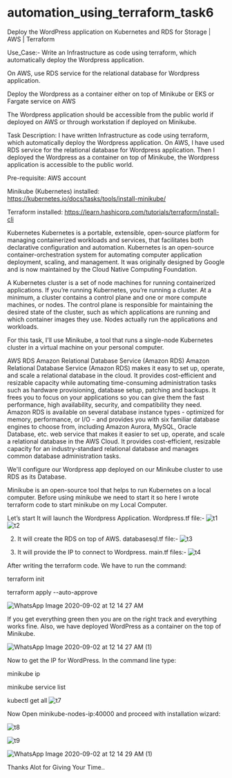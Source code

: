 # automation_using_terraform_task6
Deploy the WordPress application on Kubernetes and RDS for Storage | AWS | Terraform

Use_Case:-
Write an Infrastructure as code using terraform, which automatically deploy the Wordpress application.

On AWS, use RDS service for the relational database for Wordpress application.

Deploy the Wordpress as a container either on top of Minikube or EKS or Fargate service on AWS

The Wordpress application should be accessible from the public world if deployed on AWS or through workstation if deployed on Minikube.

Task Description:
I have written Infrastructure as code using terraform, which automatically deploy the Wordpress application. On AWS, I have used RDS service for the relational database for Wordpress application. Then I deployed the Wordpress as a container on top of Minikube, the Wordpress application is accessible to the public world.

Pre-requisite:
AWS account

Minikube (Kubernetes) installed: https://kubernetes.io/docs/tasks/tools/install-minikube/

Terraform installed: https://learn.hashicorp.com/tutorials/terraform/install-cli

Kubernetes
Kubernetes is a portable, extensible, open-source platform for managing containerized workloads and services, that facilitates both declarative configuration and automation. Kubernetes is an open-source container-orchestration system for automating computer application deployment, scaling, and management. It was originally designed by Google and is now maintained by the Cloud Native Computing Foundation.

A Kubernetes cluster is a set of node machines for running containerized applications. If you’re running Kubernetes, you’re running a cluster. At a minimum, a cluster contains a control plane and one or more compute machines, or nodes. The control plane is responsible for maintaining the desired state of the cluster, such as which applications are running and which container images they use. Nodes actually run the applications and workloads.

For this task, I'll use Minikube, a tool that runs a single-node Kubernetes cluster in a virtual machine on your personal computer.

AWS RDS Amazon Relational Database Service (Amazon RDS)
Amazon Relational Database Service (Amazon RDS) makes it easy to set up, operate, and scale a relational database in the cloud. It provides cost-efficient and resizable capacity while automating time-consuming administration tasks such as hardware provisioning, database setup, patching and backups. It frees you to focus on your applications so you can give them the fast performance, high availability, security, and compatibility they need. Amazon RDS is available on several database instance types - optimized for memory, performance, or I/O - and provides you with six familiar database engines to choose from, including Amazon Aurora, MySQL, Oracle Database, etc. web service that makes it easier to set up, operate, and scale a relational database in the AWS Cloud. It provides cost-efficient, resizable capacity for an industry-standard relational database and manages common database administration tasks.

We'll configure our Wordpress app deployed on our Minikube cluster to use RDS as its Database.

Minikube is an open-source tool that helps to run Kubernetes on a local computer. Before using minikube we need to start it so here I wrote terraform code to start minikube on my Local Computer.

Let’s start
It will launch the Wordpress Application.
Wordpress.tf file:-
![t1](https://user-images.githubusercontent.com/54200130/92209893-67696480-eeab-11ea-9b04-b3dc0be7c3f7.jpeg)
![t2](https://user-images.githubusercontent.com/54200130/92210263-068e5c00-eeac-11ea-999c-0fc26c3ac59a.jpeg)

2. It will create the RDS on top of AWS.
databasesql.tf file:-
![t3](https://user-images.githubusercontent.com/54200130/92210417-4ce3bb00-eeac-11ea-8bc6-67b021955575.jpeg)

3. It will provide the IP to connect to Wordpress.
main.tf files:-
![t4](https://user-images.githubusercontent.com/54200130/92210589-a2b86300-eeac-11ea-9931-e4f0748a676e.jpeg)

After writing the terraform code. We have to run the command:

  terraform init
  
  terraform apply --auto-approve
  
  ![WhatsApp Image 2020-09-02 at 12 14 27 AM](https://user-images.githubusercontent.com/54200130/92210736-ea3eef00-eeac-11ea-9f03-bbf0e06a0b97.jpeg)

If you get everything green then you are on the right track and everything works fine. Also, we have deployed WordPress as a container on the top of Minikube.

![WhatsApp Image 2020-09-02 at 12 14 27 AM (1)](https://user-images.githubusercontent.com/54200130/92210969-515ca380-eead-11ea-8499-0c94507099a1.jpeg)

Now to get the IP for WordPress. In the command line type:

  minikube ip
  
  minikube service list
  
  kubectl get all
  ![t7](https://user-images.githubusercontent.com/54200130/92211423-13ac4a80-eeae-11ea-9244-e565ef03ad0f.jpeg)

Now Open minikube-nodes-ip:40000 and proceed with installation wizard:

![t8](https://user-images.githubusercontent.com/54200130/92211532-3a6a8100-eeae-11ea-9542-53cee44e89ba.jpeg)



![t9](https://user-images.githubusercontent.com/54200130/92215146-faa59880-eeb1-11ea-8cb6-b27031e5eaca.jpeg)


![WhatsApp Image 2020-09-02 at 12 14 29 AM (1)](https://user-images.githubusercontent.com/54200130/92211691-77367800-eeae-11ea-95f4-acfd41741a7b.jpeg)


Thanks Alot for Giving Your Time..
